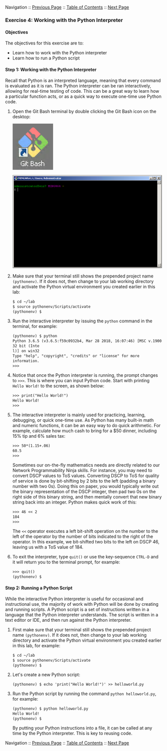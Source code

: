 Navigation :: [Previous Page](LTRDEV-1100-02b4-Python-Ex3.md) :: [Table of Contents](LTRDEV-1100-00-Intro.md#table-of-contents) :: [Next Page](LTRDEV-1100-02c1-Teams.md)

### Exercise 4: Working with the Python Interpreter

#### Objectives

The objectives for this exercise are to:

* Learn how to work with the Python interpreter
* Learn how to run a Python script

#### Step 1: Working with the Python Interpreter

Recall that Python is an interpreted language, meaning that every command is evaluated as it is ran. The Python 
interpreter can be ran interactively, allowing for real-time testing of code. This can be a great way to learn how a 
particular function acts, or as a quick way to execute one-time use Python code.

1.  Open the Git Bash terminal by double clicking the Git Bash icon on the desktop:
    
    ![Git Bash Icon](assets/Git-01.png)
    
    ![Git Bash Terminal](assets/Git-02.png)

2.  Make sure that your terminal still shows the prepended project name `(pythonenv)`. If it does not, then change to
your lab working directory and activate the Python virtual environment you created earlier in this lab:
    
    ```
    $ cd ~/lab
    $ source pythonenv/Scripts/activate
    (pythonenv) $
    ```

2.  Run the interactive interpreter by issuing the `python` command in the terminal, for example:
    
    ```
    (pythonenv) $ python
    Python 3.6.5 (v3.6.5:f59c0932b4, Mar 28 2018, 16:07:46) [MSC v.1900 32 bit (Inte
    l)] on win32
    Type "help", "copyright", "credits" or "license" for more information.
    >>>
    ```

3.  Notice that once the Python interpreter is running, the prompt changes to `>>>`. This is where you can input Python 
code. Start with printing `Hello World!` to the screen, as shown below:
    
    ```
    >>> print("Hello World!")
    Hello World!
    >>>
    ```

4.  The interactive interpreter is mainly used for practicing, learning, debugging, or quick one-time use. As Python 
has many built-in math and numeric functions, it can be an easy way to do quick arithmetic. For example, calculate how 
much cash to bring for a $50 dinner, including 15% tip and 6% sales tax:

    ```
    >>> 50*(1.15+.06)
    60.5
    >>>
    ```
    
    Sometimes our on-the-fly mathematics needs are directly related to our Network Programmability Ninja skills. For 
    instance, you may need to convert DSCP values to ToS values. Converting DSCP to ToS for quality of service is
    done by bit-shifting by 2 bits to the left (padding a binary number with two 0s). Doing this on paper, you would
    typically write out the binary representation of the DSCP integer, then pad two 0s on the right side of this 
    binary string, and then mentally convert that new binary string back into an integer. Python makes quick work of 
    this:
    
    ```
    >>> 46 << 2
    184
    >>>
    ```
    
    The `<<` operator executes a left bit-shift operation on the number to the left of the operator by the number of 
    bits indicated to the right of the operator. In this example, we bit-shifted two bits to the left on DSCP 46, 
    leaving us with a ToS value of 184. 

5.  To exit the interpreter, type `quit()` or use the key-sequence `CTRL-D` and it will return you to the 
    terminal prompt, for example:
    
    ```
    >>> quit()
    (pythonenv) $
    ```

#### Step 2: Running a Python Script

While the interactive Python interpreter is useful for occasional and instructional use, the majority of work with 
Python will be done by creating and running scripts. A Python script is a set of instructions written in a language 
that the Python interpreter understands. The script is written in a text editor or IDE, and 
then run against the Python interpreter.

1.  First make sure that your terminal still shows the prepended project name `(pythonenv)`. If it does not, 
then change to your lab working directory and activate the Python virtual environment you created earlier in this 
lab, for example:
    
    ```
    $ cd ~/lab
    $ source pythonenv/Scripts/activate
    (pythonenv) $
    ```

2.  Let's create a new Python script:
    
    ```
    (pythonenv) $ echo 'print("Hello World!")' >> helloworld.py
    ```

3.  Run the Python script by running the command `python helloworld.py`, for example:
    
    ```
    (pythonenv) $ python helloworld.py
    Hello World!
    (pythonenv) $
    ```

    By putting your Python instructions into a file, it can be called at any time by the Python interpreter. This is 
    key to reusing code.

Navigation :: [Previous Page](LTRDEV-1100-02b4-Python-Ex3.md) :: [Table of Contents](LTRDEV-1100-00-Intro.md#table-of-contents) :: [Next Page](LTRDEV-1100-02c1-Teams.md)
